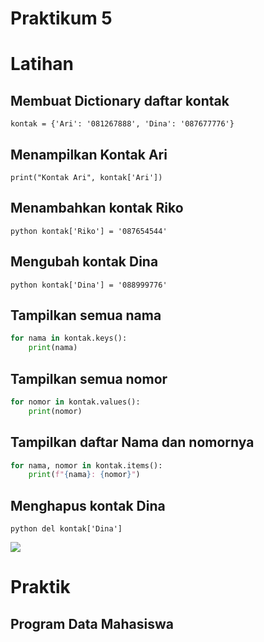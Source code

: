 # Praktikum 5
# Latihan
## Membuat Dictionary daftar kontak
```kontak = {'Ari': '081267888', 'Dina': '087677776'}```

## Menampilkan Kontak Ari
```print("Kontak Ari", kontak['Ari'])```

## Menambahkan kontak Riko
```python kontak['Riko'] = '087654544'```

## Mengubah kontak Dina
```python kontak['Dina'] = '088999776'```

## Tampilkan semua nama
```python print("=====Menampilkan semua nama=====")
for nama in kontak.keys():
    print(nama)
```

## Tampilkan semua nomor
```python print("\n=====Menampilkan semua nomor=====")
for nomor in kontak.values():
    print(nomor)
```

## Tampilkan daftar Nama dan nomornya
```python print("\n=====Menampilkan nama dan nomor=====")
for nama, nomor in kontak.items():
    print(f"{nama}: {nomor}")
```

## Menghapus kontak Dina
```python del kontak['Dina']```


![](gambar/latihan.png)

# Praktik
## Program Data Mahasiswa



